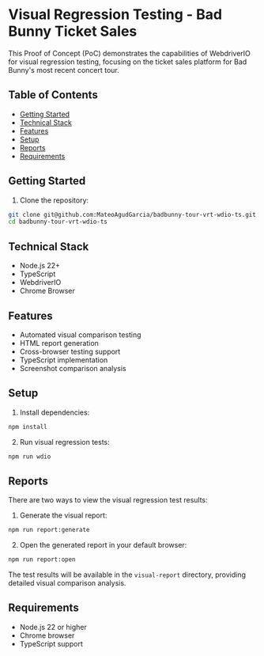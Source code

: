 # Visual Regression Testing - Bad Bunny Ticket Sales

This Proof of Concept (PoC) demonstrates the capabilities of WebdriverIO for visual regression testing, focusing on the ticket sales platform for Bad Bunny's most recent concert tour.

## Table of Contents

- [Getting Started](#getting-started)
- [Technical Stack](#technical-stack)
- [Features](#features)
- [Setup](#setup)
- [Reports](#reports)
- [Requirements](#requirements)

## Getting Started

1. Clone the repository:

```bash
git clone git@github.com:MateoAgudGarcia/badbunny-tour-vrt-wdio-ts.git
cd badbunny-tour-vrt-wdio-ts
```

## Technical Stack

- Node.js 22+
- TypeScript
- WebdriverIO
- Chrome Browser

## Features

- Automated visual comparison testing
- HTML report generation
- Cross-browser testing support
- TypeScript implementation
- Screenshot comparison analysis

## Setup

1. Install dependencies:

```bash
npm install
```

2. Run visual regression tests:

```bash
npm run wdio
```

## Reports

There are two ways to view the visual regression test results:

1. Generate the visual report:

```bash
npm run report:generate
```

2. Open the generated report in your default browser:

```bash
npm run report:open
```

The test results will be available in the `visual-report` directory, providing detailed visual comparison analysis.

## Requirements

- Node.js 22 or higher
- Chrome browser
- TypeScript support
